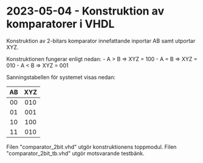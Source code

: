 # 2023-05-04 - Konstruktion av komparatorer i VHDL

Konstruktion av 2-bitars komparator innefattande inportar AB samt utportar XYZ.

Konstruktionen fungerar enligt nedan:
    - A > B => XYZ = 100
    - A = B => XYZ = 010
    - A < B => XYZ = 001

Sanningstabellen för systemet visas nedan:

|    AB    |    XYZ    |
| :------: | :-------: | 
|    00    |    010    |
|    01    |    001    |
|    10    |    100    |     
|    11    |    010    |    

Filen "comparator_2bit.vhd" utgör konstruktionens toppmodul.
Filen "comparator_2bit_tb.vhd" utgör motsvarande testbänk.

